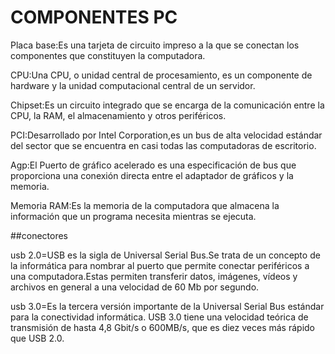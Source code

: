 # COMPONENTES PC

Placa base:Es una tarjeta de circuito impreso a la que se conectan los componentes que constituyen la computadora.

CPU:Una CPU, o unidad central de procesamiento, es un componente de hardware y la unidad computacional central de un servidor.

Chipset:Es un circuito integrado que se encarga de la comunicación entre la CPU, la RAM, el almacenamiento y otros periféricos.

PCI:Desarrollado por Intel Corporation,es un bus de alta velocidad estándar del sector que se encuentra en casi todas las computadoras de escritorio.

Agp:El Puerto de gráfico acelerado es una especificación de bus que proporciona una conexión directa entre el adaptador de gráficos y la memoria.

Memoria RAM:Es la memoria de la computadora que almacena la información que un programa necesita mientras se ejecuta.

##conectores

usb 2.0=USB es la sigla de Universal Serial Bus.Se trata de un concepto de la informática para nombrar al puerto que permite conectar periféricos a una computadora.Estas permiten transferir datos, imágenes, vídeos y archivos en general a una velocidad de 60 Mb por segundo.

usb 3.0=Es la tercera versión importante de la Universal Serial Bus estándar para la conectividad informática. USB 3.0 tiene una velocidad teórica de transmisión de hasta 4,8 Gbit/s o 600MB/s, que es diez veces más rápido que USB 2.0.

